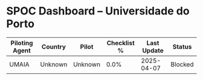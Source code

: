 # SPOC Dashboard – Universidade do Porto

| Piloting Agent | Country | Pilot | Checklist % | Last Update | Status |
|----------------|---------|--------|--------------|-------------|--------|
| UMAIA | Unknown | Unknown | 0.0% | 2025-04-07 | Blocked |
